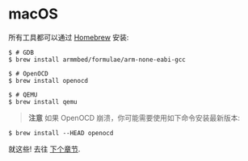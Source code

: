 # macOS

所有工具都可以通过 [Homebrew] 安装:

[Homebrew]: http://brew.sh/

``` text
$ # GDB
$ brew install armmbed/formulae/arm-none-eabi-gcc

$ # OpenOCD
$ brew install openocd

$ # QEMU
$ brew install qemu
```

> **注意** 如果 OpenOCD 崩溃，你可能需要使用如下命令安装最新版本: 
```text
$ brew install --HEAD openocd
```

就这些! 去往 [下个章节].

[下个章节]: verify.md
